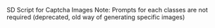 SD Script for Captcha Images
Note: Prompts for each classes are not required (deprecated, old way of generating specific images)